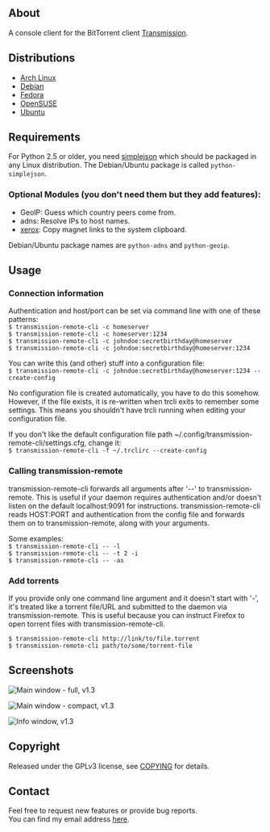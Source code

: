 ## About

A console client for the BitTorrent client [Transmission](http://www.transmissionbt.com/ "Transmission Homepage").


## Distributions

- [Arch Linux](https://www.archlinux.org/packages/community/any/transmission-remote-cli/)
- [Debian](http://packages.debian.org/search?keywords=transmission-remote-cli)
- [Fedora](https://admin.fedoraproject.org/pkgdb/acls/list/?searchwords=transmission-remote-cli)
- [OpenSUSE](http://software.opensuse.org/package/transmission-remote-cli?search_term=transmission-remote-cli)
- [Ubuntu](http://packages.ubuntu.com/search?keywords=transmission-remote-cli)


## Requirements

For Python 2.5 or older, you need [simplejson](http://pypi.python.org/pypi/simplejson/) which should be
packaged in any Linux distribution. The Debian/Ubuntu package is called
`python-simplejson`.

### Optional Modules (you don't need them but they add features):

- GeoIP: Guess which country peers come from.
- adns: Resolve IPs to host names.
- [xerox](https://pypi.python.org/pypi/xerox): Copy magnet links to the system clipboard.

Debian/Ubuntu package names are `python-adns` and `python-geoip`.


## Usage

### Connection information

Authentication and host/port can be set via command line with one
of these patterns:  
`$ transmission-remote-cli -c homeserver`  
`$ transmission-remote-cli -c homeserver:1234`  
`$ transmission-remote-cli -c johndoe:secretbirthday@homeserver`  
`$ transmission-remote-cli -c johndoe:secretbirthday@homeserver:1234`  

You can write this (and other) stuff into a configuration file:  
`$ transmission-remote-cli -c johndoe:secretbirthday@homeserver:1234 --create-config`  

No configuration file is created automatically, you have to do this
somehow. However, if the file exists, it is re-written when trcli exits to
remember some settings. This means you shouldn't have trcli running when
editing your configuration file.

If you don't like the default configuration file path
~/.config/transmission-remote-cli/settings.cfg, change it:  
`$ transmission-remote-cli -f ~/.trclirc --create-config`


### Calling transmission-remote

transmission-remote-cli forwards all arguments after '--' to
transmission-remote. This is useful if your daemon requires authentication
and/or doesn't listen on the default localhost:9091 for
instructions. transmission-remote-cli reads HOST:PORT and authentication from
the config file and forwards them on to transmission-remote, along with your
arguments.

Some examples:  
`$ transmission-remote-cli -- -l`  
`$ transmission-remote-cli -- -t 2 -i`  
`$ transmission-remote-cli -- -as`


### Add torrents

If you provide only one command line argument and it doesn't start with '-',
it's treated like a torrent file/URL and submitted to the daemon via
transmission-remote. This is useful because you can instruct Firefox to open
torrent files with transmission-remote-cli.

`$ transmission-remote-cli http://link/to/file.torrent`  
`$ transmission-remote-cli path/to/some/torrent-file`


## Screenshots

![Main window - full, v1.3](https://github.com/fagga/transmission-remote-cli/raw/master/screenshots/screenshot-mainfull-v1.3.png)

![Main window - compact, v1.3](https://github.com/fagga/transmission-remote-cli/raw/master/screenshots/screenshot-maincompact-v1.3.png)

![Info window, v1.3](https://github.com/fagga/transmission-remote-cli/raw/master/screenshots/screenshot-details-v1.3.png)


## Copyright

Released under the GPLv3 license, see [COPYING](transmission-remote-cli/blob/master/COPYING) for details.


## Contact

Feel free to request new features or provide bug reports.  
You can find my email address [here](http://github.com/fagga).
